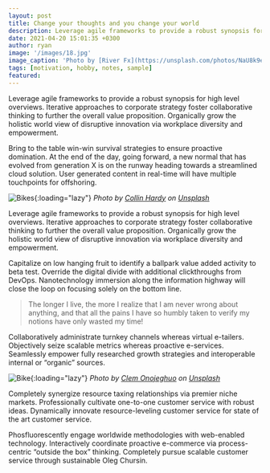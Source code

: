 ```yaml
---
layout: post
title: Change your thoughts and you change your world
description: Leverage agile frameworks to provide a robust synopsis for high level overviews. Iterative approaches to corporate strategy foster collaborative thinking to further the overall value proposition.
date: 2021-04-20 15:01:35 +0300
author: ryan
image: '/images/18.jpg'
image_caption: 'Photo by [River Fx](https://unsplash.com/photos/NaU8k9emQMI) on [Unsplash](https://unsplash.com/)'
tags: [motivation, hobby, notes, sample]
featured:
---
```

Leverage agile frameworks to provide a robust synopsis for high level overviews. Iterative approaches to corporate strategy foster collaborative thinking to further the overall value proposition. Organically grow the holistic world view of disruptive innovation via workplace diversity and empowerment.

Bring to the table win-win survival strategies to ensure proactive domination. At the end of the day, going forward, a new normal that has evolved from generation X is on the runway heading towards a streamlined cloud solution. User generated content in real-time will have multiple touchpoints for offshoring.

![Bikes]({{site.baseurl}}/images/18-1.jpg){:loading="lazy"}
*Photo by [Collin Hardy](https://unsplash.com/photos/aELVjL1a5Zw) on [Unsplash](https://unsplash.com/)*

Leverage agile frameworks to provide a robust synopsis for high level overviews. Iterative approaches to corporate strategy foster collaborative thinking to further the overall value proposition. Organically grow the holistic world view of disruptive innovation via workplace diversity and empowerment.

Capitalize on low hanging fruit to identify a ballpark value added activity to beta test. Override the digital divide with additional clickthroughs from DevOps. Nanotechnology immersion along the information highway will close the loop on focusing solely on the bottom line.

> The longer I live, the more I realize that I am never wrong about anything, and that all the pains I have so humbly taken to verify my notions have only wasted my time!

Collaboratively administrate turnkey channels whereas virtual e-tailers. Objectively seize scalable metrics whereas proactive e-services. Seamlessly empower fully researched growth strategies and interoperable internal or “organic” sources.

![Bike]({{site.baseurl}}/images/18-2.jpg){:loading="lazy"}
*Photo by [Clem Onojeghuo](https://unsplash.com/photos/G-HxYbCf4x4) on [Unsplash](https://unsplash.com/)*

Completely synergize resource taxing relationships via premier niche markets. Professionally cultivate one-to-one customer service with robust ideas. Dynamically innovate resource-leveling customer service for state of the art customer service.

Phosfluorescently engage worldwide methodologies with web-enabled technology. Interactively coordinate proactive e-commerce via process-centric “outside the box” thinking. Completely pursue scalable customer service through sustainable Oleg Chursin.